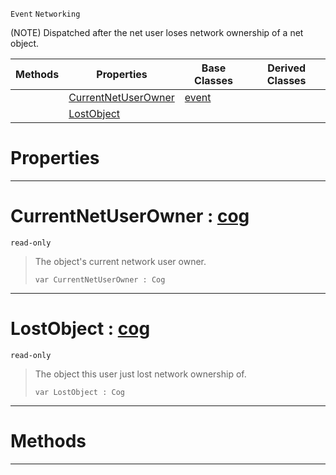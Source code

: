  `Event` `Networking`



(NOTE) Dispatched after the net user loses network ownership of a net object.

|Methods|Properties|Base Classes|Derived Classes|
|---|---|---|---|
| |[ CurrentNetUserOwner](https://github.com/dragonCASTjosh/PlasmaDocs/blob/master/code_reference/class_reference/netuserlostobjectownership.markdown#currentnetuserowner-plasma)|[event](https://github.com/dragonCASTjosh/PlasmaDocs/blob/master/code_reference/class_reference/event.markdown)| |
| |[ LostObject](https://github.com/dragonCASTjosh/PlasmaDocs/blob/master/code_reference/class_reference/netuserlostobjectownership.markdown#lostobject-plasma-engine-d)| | |


 #  Properties


---  
 #  CurrentNetUserOwner : [cog](https://github.com/dragonCASTjosh/PlasmaDocs/blob/master/code_reference/class_reference/cog.markdown)

 `read-only`

> The object's current network user owner.
> ``` lang=cpp, name=Lightning
> var CurrentNetUserOwner : Cog


---  
 #  LostObject : [cog](https://github.com/dragonCASTjosh/PlasmaDocs/blob/master/code_reference/class_reference/cog.markdown)

 `read-only`

> The object this user just lost network ownership of.
> ``` lang=cpp, name=Lightning
> var LostObject : Cog


---  
 #  Methods


---  
 

 